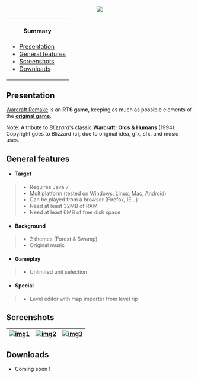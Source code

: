 <div align="center">
	<a href="http://www.b3dgs.com/v6/page.php?lang=en&section=warcraft_remake" border="1">
		<img align="center" src="http://www.b3dgs.com/v6/projects/warcraft_remake/warcraft_remake.jpg"/>
	</a>
</div>

<div align="right">
 <table><tr><td>
  <h4 align="center">Summary</h4>
  <div align="left">
   <ul>
    <li><a href="#presentation">Presentation</a></li>
    <li><a href="#general-features">General features</a></li>
	<li><a href="#screenshots">Screenshots</a></li>
    <li><a href="#downloads">Downloads</a></li>
   </ul>
  </div>
 </td></tr></table>
</div>

## Presentation

[Warcraft Remake](http://www.b3dgs.com/v6/page.php?lang=en&section=warcraft_remake) is an __RTS game__, keeping as much as possible elements of the [__original game__](http://en.wikipedia.org/wiki/Warcraft:_Orcs_%26_Humans).

Note: A tribute to _Blizzard_'s classic __Warcraft: Orcs & Humans__ (1994). Copyright goes to Blizzard (c), due to original idea, gfx, sfx, and music uses.

## General features

* #### __Target__
>  * Requires Java 7
>  * Multiplatform (tested on Windows, Linux, Mac, Android)
>  * Can be played from a browser (Firefox, IE...)
>  * Need at least 32MB of RAM
>  * Need at least 6MB of free disk space

* #### __Background__
>  * 2 themes (Forest & Swamp)
>  * Original music

* #### __Gameplay__
>  * Unlimited unit selection

* #### __Special__
>  * Level editor with map importer from level rip

## Screenshots

| [![img1](http://www.b3dgs.com/v6/projects/warcraft_remake/screens/mini/2.png)](http://www.b3dgs.com/v6/projects/warcraft_remake/screens/2.png) | [![img2](http://www.b3dgs.com/v6/projects/warcraft_remake/screens/mini/4.png)](http://www.b3dgs.com/v6/projects/warcraft_remake/screens/4.png) | [![img3](http://www.b3dgs.com/v6/projects/warcraft_remake/screens/mini/9.png)](http://www.b3dgs.com/v6/projects/warcraft_remake/screens/9.png)
--- | --- | ---

## Downloads

* Coming soon !